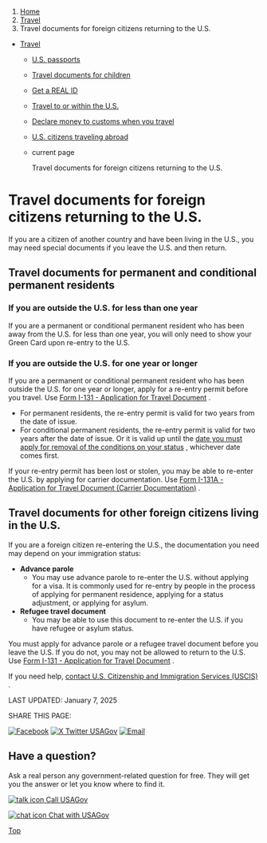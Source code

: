 1. [Home](/)
2. [Travel](/travel)
3. Travel documents for foreign citizens returning to the U.S.

* [Travel](/travel)
  + [U.S. passports](/passport)
  + [Travel documents for children](/travel-documents-children)
  + [Get a REAL ID](/real-id)
  + [Travel to or within the U.S.](/travel-to-within-us)
  + [Declare money to customs when you travel](/travel-money)
  + [U.S. citizens traveling abroad](/travel-abroad)
  + current page

    Travel documents for foreign citizens returning to the U.S.

Travel documents for foreign citizens returning to the U.S.
===========================================================

If you are a citizen of another country and have been living in the U.S., you may need special documents if you leave the U.S. and then return.

**Travel documents for permanent and conditional permanent residents**
----------------------------------------------------------------------

### If you are outside the U.S. for less than one year

If you are a permanent or conditional permanent resident who has been away from the U.S. for less than one year, you will only need to show your Green Card upon re-entry to the U.S.

### If you are outside the U.S. for one year or longer

If you are a permanent or conditional permanent resident who has been outside the U.S. for one year or longer, apply for a re-entry permit before you travel. Use
[Form I-131 - Application for Travel Document](https://www.uscis.gov/i-131)
.

* For permanent residents, the re-entry permit is valid for two years from the date of issue.
* For conditional permanent residents, the re-entry permit is valid for two years after the date of issue. Or it is valid up until the
  [date you must apply for removal of the conditions on your status](https://www.uscis.gov/green-card/after-we-grant-your-green-card/conditional-permanent-residence)
  , whichever date comes first.

If your re-entry permit has been lost or stolen, you may be able to re-enter the U.S. by applying for carrier documentation. Use
[Form I-131A - Application for Travel Document (Carrier Documentation)](https://www.uscis.gov/i-131a)
.

**Travel documents for other foreign citizens living in the U.S.**
------------------------------------------------------------------

If you are a foreign citizen re-entering the U.S., the documentation you need may depend on your immigration status:

* **Advance parole**
  - You may use advance parole to re-enter the U.S. without applying for a visa. It is commonly used for re-entry by people in the process of applying for permanent residence, applying for a status adjustment, or applying for asylum.
* **Refugee travel document**
  - You may be able to use this document to re-enter the U.S. if you have refugee or asylum status.

You must apply for advance parole or a refugee travel document before you leave the U.S. If you do not, you may not be allowed to return to the U.S. Use
[Form I-131 - Application for Travel Document](https://www.uscis.gov/i-131)
.

If you need help,
[contact U.S. Citizenship and Immigration Services (USCIS)](https://www.uscis.gov/about-us/contact-us)
.

LAST UPDATED:
January 7, 2025

SHARE THIS PAGE:

[![Facebook](/themes/custom/usagov/images/social-media-icons/Facebook_Icon.svg)](https://www.facebook.com/sharer/sharer.php?u=https://www.usa.gov/travel-documents-foreign-citizens&v=3)
[![X Twitter USAGov](/themes/custom/usagov/images/social-media-icons/X_Twitter_Icon.svg?version=2)](https://twitter.com/intent/tweet?source=webclient&text=https://www.usa.gov/travel-documents-foreign-citizens)
[![Email](/themes/custom/usagov/images/social-media-icons/Email_Icon.svg?version=2)](mailto:?subject=https://www.usa.gov/travel-documents-foreign-citizens)

Have a question?
----------------

Ask a real person any government-related question for free. They will get you the answer or let you know where to find it.

[![talk icon](/themes/custom/usagov/images/ICONS_talk.png)
Call USAGov](/phone)

[![chat icon](/themes/custom/usagov/images/ICONS_chat.png)
Chat with USAGov](/chat)

[Top](#main-content)